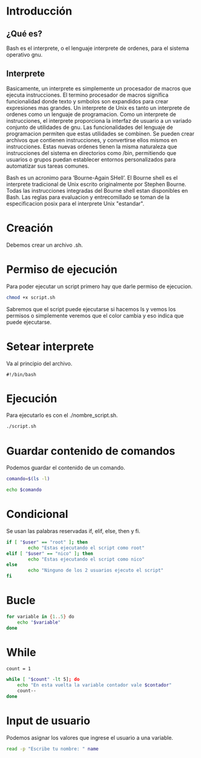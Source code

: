 # Introducción
## ¿Qué es?
Bash es el interprete, o el lenguaje interprete de ordenes, para el sistema operativo gnu.

## Interprete
Basicamente, un interprete es simplemente un procesador de macros que ejecuta instrucciones. El termino procesador de macros significa funcionalidad donde texto y sımbolos son expandidos para crear expresiones mas grandes.
Un interprete de Unix es tanto un interprete de ordenes como un lenguaje de programacion. Como un interprete de instrucciones, el interprete proporciona la interfaz de usuario a un variado conjunto de utilidades de gnu. Las funcionalidades del lenguaje de programacion permiten que estas utilidades se combinen. Se pueden crear archivos que contienen instrucciones, y convertirse ellos mismos en instrucciones. Estas nuevas ordenes tienen la misma naturaleza que instrucciones del sistema en directorios como /bin, permitiendo que usuarios o grupos puedan establecer entornos personalizados para automatizar sus tareas comunes.

Bash es un acronimo para ‘Bourne-Again SHell’. El Bourne shell es el interprete tradicional de Unix escrito originalmente por Stephen Bourne. Todas las instrucciones integradas del Bourne shell estan disponibles en Bash. Las reglas para evaluacion y entrecomillado se toman de la especificacion posix para el interprete Unix "estandar".

# Creación
Debemos crear un archivo .sh.
# Permiso de ejecución
Para poder ejecutar un script primero hay que darle permiso de ejecucion.
```bash
chmod +x script.sh
```
Sabremos que el script puede ejecutarse si hacemos ls y vemos los permisos o simplemente veremos que el color cambia y eso indica que puede ejecutarse.

# Setear interprete
Va al principio del archivo.
```
#!/bin/bash
```
# Ejecución
Para ejecutarlo es con el ./nombre_script.sh.
```bash
./script.sh
```

# Guardar contenido de comandos
Podemos guardar el contenido de un comando.
```bash
comando=$(ls -l)

echo $comando
```

# Condicional
Se usan las palabras reservadas if, elif, else, then y fi.
```bash
if [ "$user" == "root" ]; then
        echo "Estas ejecutando el script como root"
elif [ "$user" == "nico" ]; then
        echo "Estas ejecutando el script como nico"
else
        echo "Ninguno de los 2 usuarios ejecuto el script"
fi
```

# Bucle
```bash
for variable in {1..5} do
	echo "$variable"
done
```

# While
```bash
count = 1

while [ "$count" -lt 5]; do
	echo "En esta vuelta la variable contador vale $contador"
	count--
done
```
# Input de usuario
Podemos asignar los valores que ingrese el usuario a una variable.
```bash
read -p "Escribe tu nombre: " name
```